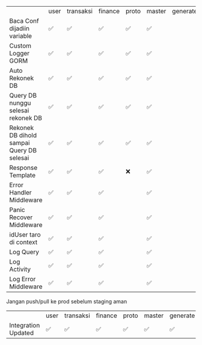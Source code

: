 |                                           |      |           |         |       |        |          |       |        |
| ----------------------------------------- | ---- | --------- | ------- | ----- | ------ | -------- | ----- | ------ |
|                                           | user | transaksi | finance | proto | master | generate | crons | report |
| Baca Conf dijadiin variable               | ✅    | ✅         | ✅       | ✅     | ✅      |          |       | ✅      |
| Custom Logger GORM                        | ✅    | ✅         | ✅       | ✅     | ✅      |          |       | ✅      |
| Auto Rekonek DB                           | ✅    | ✅         | ✅       | ✅     | ✅      |          |       | ✅      |
| Query DB nunggu selesai rekonek DB        | ✅    | ✅         | ✅       | ✅     | ✅      |          |       | ✅      |
| Rekonek DB dihold sampai Query DB selesai | ✅    | ✅         | ✅       | ✅     | ✅      |          |       | ✅      |
| Response Template                         | ✅    | ✅         | ✅       | ❌     | ✅      |          |       | ✅      |
| Error Handler Middleware                  | ✅    | ✅         | ✅       |       | ✅      |          |       | ✅      |
| Panic Recover Middleware                  | ✅    | ✅         | ✅       |       | ✅      |          |       | ✅      |
| idUser taro di context                    | ✅    | ✅         | ✅       |       | ✅      |          |       | ✅      |
| Log Query                                 | ✅    | ✅         | ✅       |       | ✅      |          |       | ✅      |
| Log Activity                              | ✅    | ✅         | ✅       |       | ✅      |          |       | ✅      |
| Log Error Middleware                      | ✅    | ✅         | ✅       |       | ✅      |          |       | ✅      |
Jangan push/pull ke prod sebelum staging aman

|                     |      |           |         |       |        |          |       |        |
| ------------------- | ---- | --------- | ------- | ----- | ------ | -------- | ----- | ------ |
|                     | user | transaksi | finance | proto | master | generate | crons | report |
| Integration Updated | ✅    | ✅         | ✅       | ✅     | ✅      | ✅        |       | ✅      |